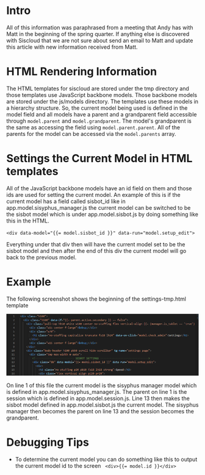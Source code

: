 # Intro
All of this information was paraphrased from a meeting that Andy has with Matt in the beginning of the spring quarter. If anything else is discovered with Siscloud that we are not sure about send an email to Matt and update this article with new information received from Matt.

# HTML Rendering Information
The HTML templates for siscloud are stored under the tmp directory and those templates use JavaScript backbone models. Those backbone models are stored under the js/models directory. The templates use these models in a hierarchy structure. So, the current model being used is defined in the model field and all models have a parent and a grandparent field accessible through `model.parent` and `model.grandparent`. The model's grandparent is the same as accessing the field using `model.parent.parent`. All of the parents for the model can be accessed via the `model.parents` array.

# Settings the Current Model in HTML templates
All of the JavaScript backbone models have an id field on them and those ids are used for setting the current model. An example of this is if the current model has a field called sisbot_id like in app.model.sisyphus_manager.js the current model can be switched to be the sisbot model which is under app.model.sisbot.js by doing something like this in the HTML.

`<div data-model="{{= model.sisbot_id }}" data-run="model.setup_edit">`

Everything under that div then will have the current model set to be the sisbot model and then after the end of this div the current model will go back to the previous model.

# Example
The following screenshot shows the beginning of the settings-tmp.html template

![Capture](uploads/7f6c4b01464d5d465ade8dda8eea8851/Capture.PNG)

On line 1 of this file the current model is the sisyphus manager model which is defined in app.model.sisyphus_manager.js. The parent on line 1 is the session which is defined in app.model.session.js. Line 13 then makes the sisbot model defined in app.model.sisbot.js the current model. The sisyphus manager then becomes the parent on line 13 and the session becomes the grandparent.

# Debugging Tips

* To determine the current model you can do something like this to output the current model id to the screen ` <div>{{= model.id }}</div>`